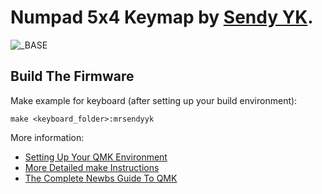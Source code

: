 # Numpad 5x4 Keymap by [Sendy YK](https://mr.sendyyk.com).

![_BASE](https://github.com/mrsendyyk/files/blob/public/qmk/firmware/images/numpad-5x4-keymap.png)

## Build The Firmware

Make example for keyboard (after setting up your build environment):

    make <keyboard_folder>:mrsendyyk

More information:
* [Setting Up Your QMK Environment](https://docs.qmk.fm/#/getting_started_build_tools)
* [More Detailed make Instructions](https://docs.qmk.fm/#/getting_started_make_guide)
* [The Complete Newbs Guide To QMK](https://docs.qmk.fm/#/newbs)
